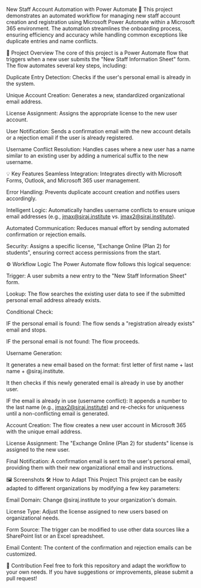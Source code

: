 New Staff Account Automation with Power Automate 🚀
This project demonstrates an automated workflow for managing new staff account creation and registration using Microsoft Power Automate within a Microsoft 365 environment. The automation streamlines the onboarding process, ensuring efficiency and accuracy while handling common exceptions like duplicate entries and name conflicts.

🌟 Project Overview
The core of this project is a Power Automate flow that triggers when a new user submits the "New Staff Information Sheet" form. The flow automates several key steps, including:

Duplicate Entry Detection: Checks if the user's personal email is already in the system.

Unique Account Creation: Generates a new, standardized organizational email address.

License Assignment: Assigns the appropriate license to the new user account.

User Notification: Sends a confirmation email with the new account details or a rejection email if the user is already registered.

Username Conflict Resolution: Handles cases where a new user has a name similar to an existing user by adding a numerical suffix to the new username.

💡 Key Features
Seamless Integration: Integrates directly with Microsoft Forms, Outlook, and Microsoft 365 user management.

Error Handling: Prevents duplicate account creation and notifies users accordingly.

Intelligent Logic: Automatically handles username conflicts to ensure unique email addresses (e.g., jmax@siraj.institute vs. jmax2@siraj.institute).

Automated Communication: Reduces manual effort by sending automated confirmation or rejection emails.

Security: Assigns a specific license, "Exchange Online (Plan 2) for students", ensuring correct access permissions from the start.

⚙️ Workflow Logic
The Power Automate flow follows this logical sequence:

Trigger: A user submits a new entry to the "New Staff Information Sheet" form.

Lookup: The flow searches the existing user data to see if the submitted personal email address already exists.

Conditional Check:

IF the personal email is found: The flow sends a "registration already exists" email and stops.

IF the personal email is not found: The flow proceeds.

Username Generation:

It generates a new email based on the format: first letter of first name + last name + @siraj.institute.

It then checks if this newly generated email is already in use by another user.

IF the email is already in use (username conflict): It appends a number to the last name (e.g., jmax2@siraj.institute) and re-checks for uniqueness until a non-conflicting email is generated.

Account Creation: The flow creates a new user account in Microsoft 365 with the unique email address.

License Assignment: The "Exchange Online (Plan 2) for students" license is assigned to the new user.

Final Notification: A confirmation email is sent to the user's personal email, providing them with their new organizational email and instructions.

🖼️ Screenshots
🛠️ How to Adapt This Project
This project can be easily adapted to different organizations by modifying a few key parameters:

Email Domain: Change @siraj.institute to your organization's domain.

License Type: Adjust the license assigned to new users based on organizational needs.

Form Source: The trigger can be modified to use other data sources like a SharePoint list or an Excel spreadsheet.

Email Content: The content of the confirmation and rejection emails can be customized.

🤝 Contribution
Feel free to fork this repository and adapt the workflow to your own needs. If you have suggestions or improvements, please submit a pull request!
